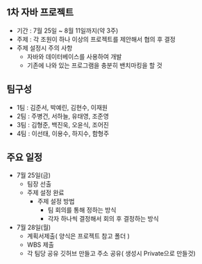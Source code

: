 ## 1차 자바 프로젝트
- 기간 : 7월 25일 ~ 8월 11일까지(약 3주)
- 주제 : 각 조원이 하나 이상의 프로젝트를 제안해서 협의 후 결정
- 주제 설정시 주의 사항
  - 자바와 데이터베이스를 사용하여 개발
  - 기존에 나와 있는 프로그램을 충분히 밴치마킹을 할 것

## 팀구성
- 1팀 : 김준서, 박예린, 김현수, 이재원
- 2팀 : 주병건, 서하늘, 유태영, 조준영
- 3팀 : 김형준, 백진욱, 오윤식, 조어진
- 4팀 : 이선태, 이용수, 하지수, 함형주

## 주요 일정
- 7월 25일(금)
    - 팀장 선출
    - 주제 설정 완료
        - 주제 설정 방법
            - 팀 회의를 통해 정하는 방식
            - 각자 하나씩 결정해서 회의 후 결정하는 방식
- 7월 28일(월)
  - 계획서제출( 양식은 프로젝트 참고 폴더 )
  - WBS 제출
  - 각 팀당 공유 깃허브 만들고 주소 공유( 생성시 Private으로 만들것)

